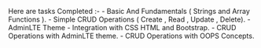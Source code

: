 Here are tasks Completed :-
      - Basic And Fundamentals ( Strings and Array Functions ).
      - Simple CRUD Operations ( Create , Read , Update , Delete).
      - AdminLTE Theme 
            - Integration with CSS HTML and Bootstrap.
            - CRUD Operations with AdminLTE theme.
            - CRUD Operations with OOPS Concepts.
